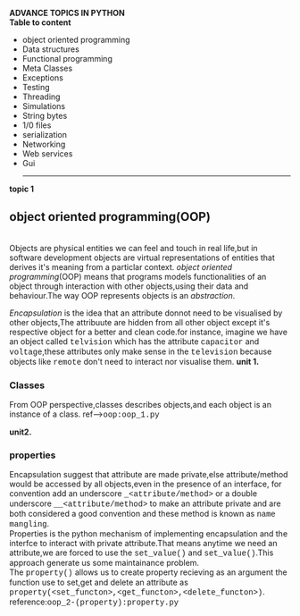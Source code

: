    **ADVANCE TOPICS IN PYTHON**<br/>
   **Table to content**<br/>
* object oriented programming
* Data structures
* Functional programming 
* Meta Classes
* Exceptions
* Testing 
* Threading
* Simulations
* String bytes
* 1/0 files
* serialization
* Networking
* Web services
* Gui<hr/>

**topic 1**<br/>
<h2>object oriented programming(OOP)</h2><br/>
Objects are physical entities we can feel and touch in real life,but in software development objects are virtual representations of entities that derives it's meaning from a particlar context. <em>object oriented programming</em>(OOP) means that programs models functionalities of an object through interaction with other objects,using their data and behaviour.The way OOP represents objects is an <em>abstraction</em>.
<p><em>Encapsulation</em> is the idea that an attribute donnot need to be visualised by other objects,The attribuute are hidden from all other object except it's respective object for a better and clean code.for instance, imagine we have an object called <span style="font-family: courier">telvision</span> which has the attribute <span style="font-family: courier">capacitor</span> and <span style="font-family: courier">voltage</span>,these attributes only make sense in the <span style="font-family: courier">television</span> because objects like <span style="font-family: courier">remote</span> don't need to interact nor visualise them.
<strong>unit 1.</strong><h3>Classes</h3>
From OOP perspective,classes describes objects,and each object is an instance of a class. ref--><span style="font-family: courier">oop:oop_1.py</span>
  
<strong>unit2.</strong>
<h3>properties</h3>
Encapsulation suggest that attribute are made private,else attribute/method would be accessed by all objects,even in the presence of an interface, for convention add an underscore <span style="font-family: courier">_<span><</span>attribute/method></span> or a double underscore <span style="font-family: courier">__<span><</span>attribute/method></span> to make an attribute private and are both considered a good convention and these method is known as <span style="font-family: courier">name mangling</span>.<br/>
Properties is the python mechanism of implementing encapsulation and the interfce to interact with private attribute.That means anytime we need an attribute,we are forced to use the 
<span style="font-family: courier">set_value()</span> and <span style="font-family: courier">set_value()</span>.This approach generate us some maintainance problem.<br/>
The <span style="font-family: courier">property()</span> allows us to create property recieving as an argument the function use to  set,get and delete an attribute as <span style="font-family: courier">property(<span><</span>set_functon>,<span><</span>get_functon>,<span><</span>delete_functon>)</span>. reference:<span style="font-family: courier">oop_2-(property):property.py</span>

